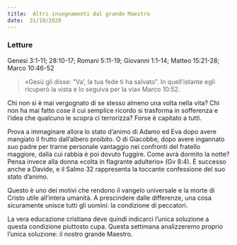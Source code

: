 ```yaml
---
title:  Altri insegnamenti dal grande Maestro
date:  31/10/2020
---
```


### Letture
Genesi 3:1-11; 28:10-17; Romani 5:11-19; Giovanni 1:1-14; Matteo 15:21-28; Marco 10:46-52

> <p></p>
> «Gesù gli disse: “Va’, la tua fede ti ha salvato”. In quell’istante egli ricuperò la vista e lo seguiva per la via» Marco 10:52.

Chi non si è mai vergognato di se stesso almeno una volta nella vita? Chi non ha mai fatto cose il cui semplice ricordo si trasforma in sofferenza e l’idea che qualcuno le scopra ci terrorizza? Forse è capitato a tutti.

Prova a immaginare allora lo stato d’animo di Adamo ed Eva dopo avere mangiato il frutto dall’albero proibito. O di Giacobbe, dopo avere ingannato suo padre per trarne personale vantaggio nei confronti del fratello maggiore, dalla cui rabbia è poi dovuto fuggire. Come avrà dormito la notte? Pensa invece alla donna «colta in flagrante adulterio» (Gv 8:4). È successo anche a Davide, e il Salmo 32 rappresenta la toccante confessione del suo stato d’animo.

Questo è uno dei motivi che rendono il vangelo universale e la morte di Cristo utile all’intera umanità. A prescindere dalle differenze, una cosa sicuramente unisce tutti gli uomini: la condizione di peccatori.

La vera educazione cristiana deve quindi indicarci l’unica soluzione a questa condizione piuttosto cupa. Questa settimana analizzeremo proprio l’unica soluzione: il nostro grande Maestro.